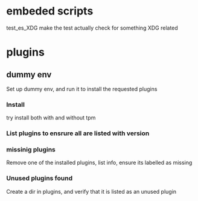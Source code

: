 
# embeded scripts

test_es_XDG
    make the test actually check for something XDG related

# plugins

## dummy env

Set up dummy env, and run it to install the requested plugins

### Install

try install both with and without tpm

### List plugins to ensrure all are listed with version

### missinig plugins

Remove one of the installed plugins, list info, ensure its labelled as
missing

### Unused plugins found

Create a dir in plugins, and verify that it is listed as an unused plugin
